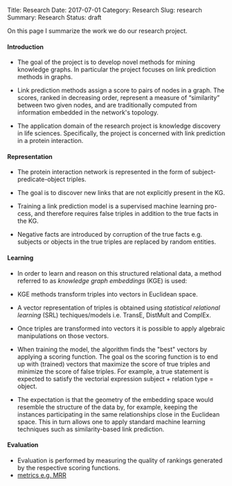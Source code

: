 Title: Research
Date: 2017-07-01
Category: Research
Slug: research
Summary: Research
Status: draft


On this page I summarize the work we do our research project. 

#### Introduction

* The goal of the project is to develop novel methods for mining knowledge graphs. In particular the project focuses on link prediction methods in graphs. 

* Link prediction methods assign a score to pairs of nodes in a graph. The scores, ranked in decreasing order, represent a measure of “similarity” between two given nodes, and are traditionally computed from information embedded in the network's topology.  

* The application domain of the research project is knowledge discovery in life sciences. Specifically, the project is concerned with link prediction in a protein interaction.
  
#### Representation

* The protein interaction network is represented in the form of 
subject-predicate-object triples. 

* The goal is to discover new links that are not explicitly present 
in the KG.

* Training a link prediction model is a supervised machine learning pro-
cess, and therefore requires false triples in addition to the true facts
in the KG. 

* Negative facts are introduced by corruption of the true facts e.g. 
subjects or objects in the true triples are replaced by random entities.

#### Learning

* In order to learn and reason on this structured relational data, a method referred to as *knowledge graph embeddings* (KGE) is used:
  
* KGE methods transform triples into vectors in Euclidean space. 
* A vector representation of triples is obtained using *statistical relational learning* (SRL) techiques/models i.e. TransE, DistMult and ComplEx. 

* Once triples are transformed into vectors it is possible to apply algebraic manipulations on those vectors. 

* When training the model, the algorithm finds the "best" vectors by applying a scoring function. The goal os the scoring function is to end up with (trained) vectors that maximize the score of true triples and minimize the score of false triples. For example, a true statement is expected to satisfy the vectorial expression subject + relation type = object.

* The expectation is that the geometry of the embedding space would resemble the structure of the data by, for example, keeping the instances participating in the same relationships close in the Euclidean space. This in turn allows one
to apply standard machine learning techniques such as similarity-based link prediction.

#### Evaluation

* Evaluation is performed by measuring the quality of rankings generated by the respective scoring functions.
* [metrics e.g. MRR](https://torchbiggraph.readthedocs.io/en/latest/evaluation.html)


